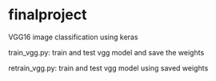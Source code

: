 # finalproject
VGG16 image classification using keras

train_vgg.py: train and test vgg model and save the weights

retrain_vgg.py: train and test vgg model using saved weights

